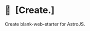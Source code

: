 # 📄 [Create.]

Create blank-web-starter for AstroJS.

[Create]: https://npmjs.org/blank-web-starter
